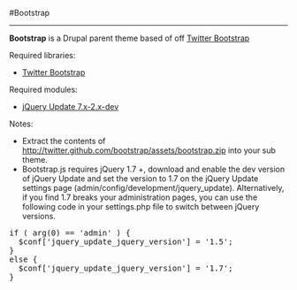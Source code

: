 #Bootstrap

----------

**Bootstrap** is a Drupal parent theme based of off [Twitter Bootstrap](http://twitter.github.com/bootstrap)

Required libraries:

* [Twitter Bootstrap](http://twitter.github.com/bootstrap)

Required modules:

* [jQuery Update 7.x-2.x-dev](http://drupal.org/project/jquery_update)

Notes:

* Extract the contents of http://twitter.github.com/bootstrap/assets/bootstrap.zip into your sub theme.
* Bootstrap.js requires jQuery 1.7 +, download and enable the dev version of jQuery Update and set the version to 1.7 on the jQuery Update settings page (admin/config/development/jquery_update). Alternatively, if you find 1.7 breaks your administration pages, you can use the following code in your settings.php file to switch between jQuery versions.

<pre>
if ( arg(0) == 'admin' ) {
  $conf['jquery_update_jquery_version'] = '1.5';
}
else {
  $conf['jquery_update_jquery_version'] = '1.7';
}
</pre>
